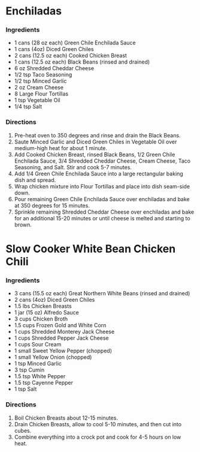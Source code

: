 # Enchiladas

### Ingredients

- 1 cans (28 oz each) Green Chile Enchilada Sauce
- 1 cans (4oz) Diced Green Chiles
- 2 cans (12.5 oz each) Cooked Chicken Breast
- 1 cans (12.5 oz each) Black Beans (rinsed and drained)
- 6 oz Shredded Cheddar Cheese
- 1/2 tsp Taco Seasoning
- 1/2 tsp Minced Garlic
- 2 oz Cream Cheese
- 8 Large Flour Tortillas
- 1 tsp Vegetable Oil
- 1/4 tsp Salt

### Directions

1. Pre-heat oven to 350 degrees and rinse and drain the Black Beans.
2. Saute Minced Garlic and Diced Green Chiles in Vegetable Oil over medium-high heat for about 1 minute.
3. Add Cooked Chicken Breast, rinsed Black Beans, 1/2 Green Chile Enchilada Sauce, 3/4 Shredded Cheddar Cheese, Cream Cheese, Taco Seasoning, and Salt. Stir and cook 5-7 minutes.
4. Add 1/4 Green Chile Enchilada Sauce into a large rectangular baking dish and spread.
6. Wrap chicken mixture into Flour Tortillas and place into dish seam-side down.
7. Pour remaining Green Chile Enchilada Sauce over enchiladas and bake at 350 degrees for 15 minutes.
8. Sprinkle remaining Shredded Cheddar Cheese over enchiladas and bake for an additional 15-20 minutes or until cheese is melted and starting to brown.

# Slow Cooker White Bean Chicken Chili

### Ingredients

- 3 cans (15.5 oz each) Great Northern White Beans (rinsed and drained)
- 2 cans (4oz) Diced Green Chiles
- 1.5 lbs Chicken Breasts
- 1 jar (15 oz) Alfredo Sauce
- 3 cups Chicken Broth
- 1.5 cups Frozen Gold and White Corn
- 1 cups Shredded Monterey Jack Cheese
- 1 cups Shredded Pepper Jack Cheese
- 1 cups Sour Cream
- 1 small Sweet Yellow Pepper (chopped)
- 1 small Yellow Onion (chopped)
- 1 tsp Minced Garlic
- 3 tsp Cumin
- 1.5 tsp White Pepper
- 1.5 tsp Cayenne Pepper
- 1 tsp Salt

### Directions

1. Boil Chicken Breasts about 12-15 minutes.
2. Drain Chicken Breasts, allow to cool 5-10 minutes, and then cut into cubes.
3. Combine everything into a crock pot and cook for 4-5 hours on low heat.
